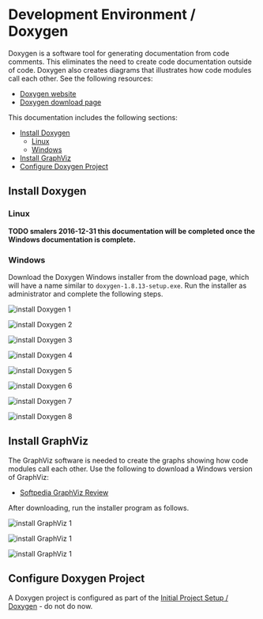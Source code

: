 # Development Environment / Doxygen

Doxygen is a software tool for generating documentation from code comments.
This eliminates the need to create code documentation outside of code.
Doxygen also creates diagrams that illustrates how code modules call each other.
See the following resources:

* [Doxygen website](http://www.stack.nl/~dimitri/doxygen/)
* [Doxygen download page](http://www.stack.nl/~dimitri/doxygen/download.html)

This documentation includes the following sections:

* [Install Doxygen](#install-doxygen)
	+ [Linux](#linux)
	+ [Windows](#windows)
* [Install GraphViz](#install-graphviz)
* [Configure Doxygen Project](#configure-doxygen-project)

## Install Doxygen

### Linux

**TODO smalers 2016-12-31 this documentation will be completed once the Windows documentation is complete.**

### Windows

Download the Doxygen Windows installer from the download page, which will have a name similar to `doxygen-1.8.13-setup.exe`.
Run the installer as administrator and complete the following steps.

![install Doxygen 1](doxygen-images/install-doxygen-1.png)

![install Doxygen 2](doxygen-images/install-doxygen-2.png)

![install Doxygen 3](doxygen-images/install-doxygen-3.png)

![install Doxygen 4](doxygen-images/install-doxygen-4.png)

![install Doxygen 5](doxygen-images/install-doxygen-5.png)

![install Doxygen 6](doxygen-images/install-doxygen-6.png)

![install Doxygen 7](doxygen-images/install-doxygen-7.png)

![install Doxygen 8](doxygen-images/install-doxygen-8.png)

## Install GraphViz

The GraphViz software is needed to create the graphs showing how code modules call each other.
Use the following to download a Windows version of GraphViz:

* [Softpedia GraphViz Review](http://www.softpedia.com/get/Others/Miscellaneous/Graphviz.shtml)

After downloading, run the installer program as follows.

![install GraphViz 1](doxygen-images/install-graphviz-1.png)

![install GraphViz 1](doxygen-images/install-graphviz-2.png)

![install GraphViz 1](doxygen-images/install-graphviz-3.png)

## Configure Doxygen Project

A Doxygen project is configured as part of the [Initial Project Setup / Doxygen](../project-init/doc-doxygen/) - do not do now.
